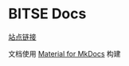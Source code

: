 # BITSE Docs

[站点链接](https://habaneraa.github.io/bitse-docs/welcome/)

文档使用 [Material for MkDocs](https://github.com/squidfunk/mkdocs-material) 构建
